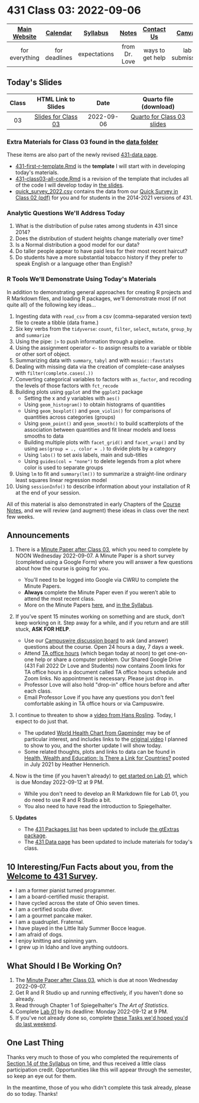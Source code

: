 # 431 Class 03: 2022-09-06

[Main Website](https://thomaselove.github.io/431-2022/) | [Calendar](https://thomaselove.github.io/431-2022/calendar.html) | [Syllabus](https://thomaselove.github.io/431-syllabus-2022/) | [Notes](https://thomaselove.github.io/431-notes/) | [Contact Us](https://thomaselove.github.io/431-2022/contact.html) | [Canvas](https://canvas.case.edu) | [Data and Code](https://github.com/THOMASELOVE/431-data)
:-----------: | :--------------: | :----------: | :---------: | :-------------: | :-----------: | :------------:
for everything | for deadlines | expectations | from Dr. Love | ways to get help | lab submission | for downloads

## Today's Slides

Class | HTML Link to Slides | Date | Quarto file (download)
:---: | :------------: | :---: | :--------------:
03 | [Slides for Class 03](https://thomaselove.github.io/431-slides-2022/class03.html) | 2022-09-06 | [Quarto for Class 03 slides](https://thomaselove.github.io/431-slides-2022/class03.qmd)

### Extra Materials for Class 03 found in the [data folder](https://github.com/THOMASELOVE/431-classes-2022/tree/main/class03/data)

These items are also part of the newly revised [431-data page](https://github.com/THOMASELOVE/431-data).

- [431-first-r-template.Rmd](data/431-first-r-template.Rmd) is the **template** I will start with in developing today's materials.
- [431-class03-all-code.Rmd](data/431-class03-all-code.Rmd) is a revision of the template that includes all of the code I will develop today in [the slides](https://thomaselove.github.io/431-slides-2022/class03.html).
- [quick_survey_2022.csv](data/quick_survey_2022.csv) contains the data from our [Quick Survey in Class 02 (pdf)](https://github.com/THOMASELOVE/431-classes-2022/blob/main/class02/431_surveyhandout_2022-09-01.pdf) for you and for students in the 2014-2021 versions of 431.

### Analytic Questions We'll Address Today

1. What is the distribution of pulse rates among students in 431 since 2014?
2. Does the distribution of student heights change materially over time?
3. Is a Normal distribution a good model for our data?
4. Do taller people appear to have paid less for their most recent haircut?
5. Do students have a more substantial tobacco history if they prefer to speak English or a language other than English?

### R Tools We'll Demonstrate Using Today's Materials

In addition to demonstrating general approaches for creating R projects and R Markdown files, and loading R packages, we'll demonstrate most (if not quite all) of the following key ideas...

1. Ingesting data with `read_csv` from a csv (comma-separated version text) file to create a tibble (data frame.)
2. Six key verbs from the `tidyverse`: `count`, `filter`, `select`, `mutate`, `group_by` and `summarize`
3. Using the pipe: `|>` to push information through a pipeline.
4. Using the assignment operator `<-` to assign results to a variable or tibble or other sort of object.
5. Summarizing data with `summary`, `tabyl` and with `mosaic::favstats`
6. Dealing with missing data via the creation of complete-case analyses with `filter(complete.cases(.))`
7. Converting categorical variables to factors with `as_factor`, and recoding the levels of those factors with `fct_recode`
8. Building plots using `ggplot` and the `ggplot2` package
    - Setting the x and y variables with `aes()`
    - Using `geom_histogram()` to obtain histograms of quantities
    - Using `geom_boxplot()` and `geom_violin()` for comparisons of quantities across categories (groups)
    - Using `geom_point()` and `geom_smooth()` to build scatterplots of the association between quantities and fit linear models and loess smooths to data
    - Building multiple plots with `facet_grid()` and `facet_wrap()` and by using `aes(group = ., color = .)` to divide plots by a category
    - Using `labs()` to set axis labels, main and sub-titles
    - Using `guides(col = "none")` to delete legends from a plot where color is used to separate groups
9. Using `lm` to fit and `summary(lm())` to summarize a straight-line ordinary least squares linear regression model
10. Using `sessionInfo()` to describe information about your installation of R at the end of your session.

All of this material is also demonstrated in early Chapters of the [Course Notes](https://thomaselove.github.io/431-notes/), and we will review (and augment) these ideas in class over the next few weeks.

## Announcements
 
1. There is a [Minute Paper after Class 03](https://bit.ly/431-2022-min-03), which you need to complete by NOON Wednesday 2022-09-07. A Minute Paper is a short survey (completed using a Google Form) where you will answer a few questions about how the course is going for you.
    - You'll need to be logged into Google via CWRU to complete the Minute Papers. 
    - **Always** complete the Minute Paper even if you weren’t able to attend the most recent class. 
    - More on the Minute Papers [here](https://github.com/THOMASELOVE/431-minute-2022), and [in the Syllabus](https://thomaselove.github.io/431-syllabus-2022/assignments.html#minute-papers).

2. If you’ve spent 15 minutes working on something and are stuck, don’t keep working on it. Step away for a while, and if you return and are still stuck, **ASK FOR HELP**.
    - Use our [Campuswire discussion board](https://campuswire.com/) to ask (and answer) questions about the course. Open 24 hours a day, 7 days a week.
    - Attend [TA office hours](https://thomaselove.github.io/431-2022/contact.html) (which began today at noon) to get one-on-one help or share a computer problem. Our Shared Google Drive (431 Fall 2022 Dr Love and Students) now contains Zoom links for TA office hours in a document called TA office hours schedule and Zoom links. No appointment is necessary. Please just drop in.
    - Professor Love will also hold "drop-in" office hours before and after each class.
    - Email Professor Love if you have any questions you don't feel comfortable asking in TA office hours or via Campuswire.

3. I continue to threaten to show a [video from Hans Rosling](https://www.gapminder.org/fw/world-health-chart/). Today, I expect to do just that. 
    - The updated [World Health Chart from Gapminder](https://www.gapminder.org/fw/world-health-chart/) may be of particular interest, and includes links to the [original video](https://www.youtube.com/watch?v=jbkSRLYSojo&feature=emb_imp_woyt) I planned to show to you, and the shorter update I will show today.
    - Some related thoughts, plots and links to data can be found in [Health, Wealth and Education: Is There a Link for Countries?](https://www.stlouisfed.org/open-vault/2021/july/health-wealth-education-link-countries) posted in July 2021 by Heather Hennerich.

4. Now is the time (if you haven't already) to [get started on Lab 01](https://github.com/THOMASELOVE/431-labs-2022), which is due Monday 2022-09-12 at 9 PM. 
    - While you don't need to develop an R Markdown file for Lab 01, you do need to use R and R Studio a bit.
    - You also need to have read the introduction to Spiegelhalter.

5. **Updates**
    - The [431 Packages list](https://github.com/THOMASELOVE/431-packages) has been updated to include [the gtExtras package](https://jthomasmock.github.io/gtExtras/).
    - The [431 Data page](https://github.com/THOMASELOVE/431-data) has been updated to include materials for today's class.

## 10 Interesting/Fun Facts about you, from the [Welcome to 431 Survey](https://bit.ly/431-2022-welcome-survey).

- I am a former pianist turned programmer.
- I am a board-certified music therapist.
- I have cycled across the state of Ohio seven times.
- I am a certified scuba diver.
- I am a gourmet pancake maker.
- I am a quadruplet. Fraternal. 
- I have played in the Little Italy Summer Bocce league.
- I am afraid of dogs.
- I enjoy knitting and spinning yarn.
- I grew up in Idaho and love anything outdoors.

## What Should I Be Working On?

1. The [Minute Paper after Class 03](https://bit.ly/431-2022-min-03), which is due at noon Wednesday 2022-09-07.
2. Get R and R Studio up and running effectively, if you haven't done so already.
3. Read through Chapter 1 of Spiegelhalter's *The Art of Statistics*.
4. Complete [Lab 01](https://github.com/THOMASELOVE/431-labs-2022) by its deadline: Monday 2022-09-12 at 9 PM.
5. If you've not already done so, complete [these Tasks we'd hoped you'd do last weekend](https://github.com/THOMASELOVE/431-classes-2022/tree/main/class02#things-to-do-this-weekend).

## One Last Thing

Thanks very much to those of you who completed the requirements of [Section 14 of the Syllabus](https://thomaselove.github.io/431-syllabus-2022/movies.html) on time, and thus received a little class participation credit. Opportunities like this will appear through the semester, so keep an eye out for them. 

In the meantime, those of you who didn't complete this task already, please do so today. Thanks!

